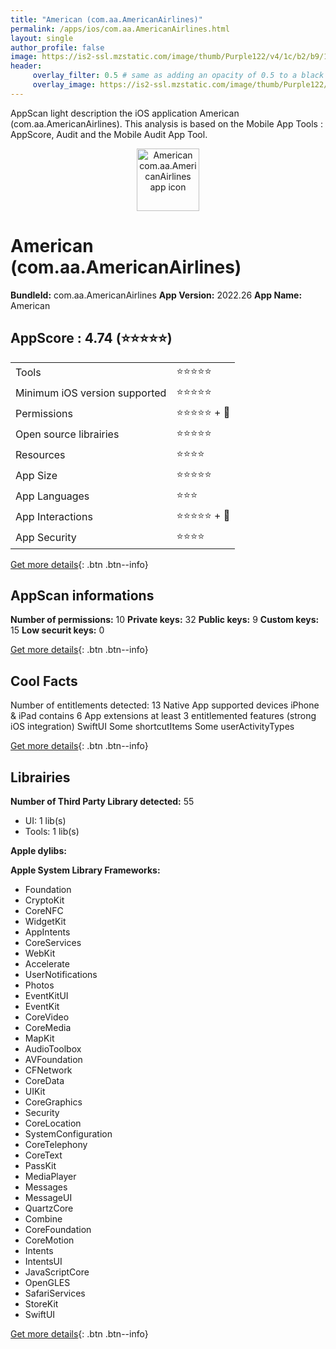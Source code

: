```yaml
---
title: "American (com.aa.AmericanAirlines)"
permalink: /apps/ios/com.aa.AmericanAirlines.html
layout: single
author_profile: false
image: https://is2-ssl.mzstatic.com/image/thumb/Purple122/v4/1c/b2/b9/1cb2b978-4654-d1ac-08ee-29f3b83274b5/AppIcon-0-1x_U007emarketing-0-7-0-85-220.png/512x512bb.jpg
header: 
     overlay_filter: 0.5 # same as adding an opacity of 0.5 to a black background
     overlay_image: https://is2-ssl.mzstatic.com/image/thumb/Purple122/v4/1c/b2/b9/1cb2b978-4654-d1ac-08ee-29f3b83274b5/AppIcon-0-1x_U007emarketing-0-7-0-85-220.png/512x512bb.jpg
---
```

AppScan light description the iOS application American (com.aa.AmericanAirlines). This analysis is based on the Mobile App Tools : AppScore, Audit and the Mobile Audit App Tool.

  
  
<div style="text-align: center;"><img src="https://is2-ssl.mzstatic.com/image/thumb/Purple122/v4/1c/b2/b9/1cb2b978-4654-d1ac-08ee-29f3b83274b5/AppIcon-0-1x_U007emarketing-0-7-0-85-220.png/512x512bb.jpg" width="100" height="100" alt="American com.aa.AmericanAirlines app icon"></div>  
  
# American (com.aa.AmericanAirlines)

**BundleId:** com.aa.AmericanAirlines
**App Version:** 2022.26
**App Name:** American


## AppScore : 4.74 (⭐️⭐️⭐️⭐️⭐️) 

<table>
<tr><td> Tools </td><td> ⭐️⭐️⭐️⭐️⭐️ </td></tr>
<tr><td> Minimum iOS version supported </td><td> ⭐️⭐️⭐️⭐️⭐️ </td></tr>
<tr><td> Permissions </td><td> ⭐️⭐️⭐️⭐️⭐️ + 🌟 </td></tr>
<tr><td> Open source librairies </td><td> ⭐️⭐️⭐️⭐️⭐️ </td></tr>
<tr><td> Resources </td><td> ⭐️⭐️⭐️⭐️ </td></tr>
<tr><td> App Size </td><td> ⭐️⭐️⭐️⭐️⭐️ </td></tr>
<tr><td> App Languages </td><td> ⭐️⭐️⭐️ </td></tr>
<tr><td> App Interactions </td><td> ⭐️⭐️⭐️⭐️⭐️ + 🌟 </td></tr>
<tr><td> App Security </td><td> ⭐️⭐️⭐️⭐️ </td></tr>
</table>

[Get more details](/pricing.html){: .btn .btn--info}  
  
## AppScan informations 

**Number of permissions:** 10
**Private keys:** 32
**Public keys:** 9
**Custom keys:** 15
**Low securit keys:** 0
  
[Get more details](/pricing.html){: .btn .btn--info}

## Cool Facts

Number of entitlements detected: 13
Native App
supported devices iPhone & iPad
contains 6 App extensions
at least 3 entitlemented features (strong iOS integration)
SwiftUI
Some shortcutItems 
Some userActivityTypes
  
[Get more details](/pricing.html){: .btn .btn--info}

## Librairies 
**Number of Third Party Library detected:** 55
- UI: 1 lib(s)
- Tools: 1 lib(s)

**Apple dylibs:**


**Apple System Library Frameworks:**
- Foundation
- CryptoKit
- CoreNFC
- WidgetKit
- AppIntents
- CoreServices
- WebKit
- Accelerate
- UserNotifications
- Photos
- EventKitUI
- EventKit
- CoreVideo
- CoreMedia
- MapKit
- AudioToolbox
- AVFoundation
- CFNetwork
- CoreData
- UIKit
- CoreGraphics
- Security
- CoreLocation
- SystemConfiguration
- CoreTelephony
- CoreText
- PassKit
- MediaPlayer
- Messages
- MessageUI
- QuartzCore
- Combine
- CoreFoundation
- CoreMotion
- Intents
- IntentsUI
- JavaScriptCore
- OpenGLES
- SafariServices
- StoreKit
- SwiftUI


  
[Get more details](/pricing.html){: .btn .btn--info}

